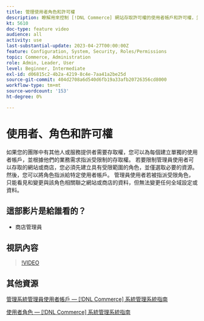 ```yaml
---
title: 管理使用者角色和許可權
description: 瞭解用來控制 [!DNL Commerce] 網站存取許可權的使用者帳戶和許可權，並將資料儲存在Admin。
kt: 5610
doc-type: feature video
audience: all
activity: use
last-substantial-update: 2023-04-27T00:00:00Z
feature: Configuration, System, Security, Roles/Permissions
topic: Commerce, Administration
role: Admin, Leader, User
level: Beginner, Intermediate
exl-id: d06815c2-4b2a-4219-8c4e-7aa41a2be25d
source-git-commit: 404d2708a6d540d6fb19a33afb20726356cd8000
workflow-type: tm+mt
source-wordcount: '153'
ht-degree: 0%

---
```


# 使用者、角色和許可權

如果您的團隊中有其他人或服務提供者需要存取權，您可以為每個建立單獨的使用者帳戶，並根據他們的業務需求指派受限制的存取權。 若要限制管理員使用者可以存取的網站或商店，您必須先建立具有受限範圍的角色，並僅選取必要的資源。 然後，您可以將角色指派給特定使用者帳戶。 管理員使用者若被指派受限角色，只能看見和變更與該角色相關聯之網站或商店的資料，但無法變更任何全域設定或資料。

## 這部影片是給誰看的？

- 商店管理員

## 視訊內容

>[!VIDEO](https://video.tv.adobe.com/v/343654?quality=12&learn=on)

## 其他資源

[管理系統管理員使用者帳戶 —  [!DNL Commerce] 系統管理系統指南](https://experienceleague.adobe.com/docs/commerce-admin/systems/user-accounts/permissions-users-all.html)

[使用者角色 —  [!DNL Commerce] 系統管理系統指南](https://experienceleague.adobe.com/docs/commerce-admin/systems/user-accounts/permissions-user-roles.html)
